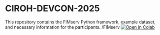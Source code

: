# CIROH-DEVCON-2025
This repository contains the FIMserv Python framework, example dataset, and necessary information for the participants.
/FIMserv [![Open in Colab](https://colab.research.google.com/assets/colab-badge.svg)](https://colab.research.google.com/drive/1pXWiFKi_vWEq1jxfmFuXVYfDMmfXu0r2)  


